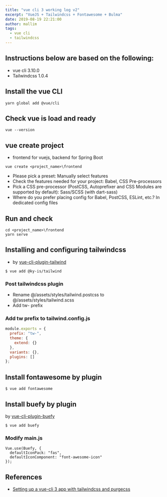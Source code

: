 ```yaml
---
title: "vue cli 3 working log v2"
excerpt: "VueJS + Tailwindcss + Fontawesome + Bulma"
date: 2019-08-19 22:21:00
author: mallim
tags:
  - vue cli
  - tailwindcss
---
```


## Instructions below are based on the following:

- vue cli 3.10.0
- Tailwindcss 1.0.4

## Install the vue CLI

```shell
yarn global add @vue/cli
```

## Check vue is load and ready

```shell
vue --version
```

## vue create project

- frontend for vuejs, backend for Spring Boot

```shell
vue create <project_name>\frontend
```

- Please pick a preset: Manually select features
- Check the features needed for your project: Babel, CSS Pre-processors
- Pick a CSS pre-processor (PostCSS, Autoprefixer and CSS Modules are supported by default): Sass/SCSS (with dart-sass)
- Where do you prefer placing config for Babel, PostCSS, ESLint, etc.? In dedicated config files

## Run and check

```shell
cd <project_name>\frontend
yarn serve
```

## Installing and configuring tailwindcss

- by [vue-cli-plugin-tailwind](https://github.com/ky-is/vue-cli-plugin-tailwind)

```shell
$ vue add @ky-is/tailwind
```

### Post tailwindcss plugin

- Rename @/assets/styles/tailwind.postcss to @/assets/styles/tailwind.scss
- Add tw- prefix

### Add tw prefix to tailwind.config.js

```javascript
module.exports = {
  prefix: "tw-",
  theme: {
    extend: {}
  },
  variants: {},
  plugins: []
};
```

## Install fontawesome by plugin

```
$ vue add fontawesome
```

## Install buefy by plugin

by [vue-cli-plugin-buefy](https://github.com/buefy/vue-cli-plugin-buefy)

```
$ vue add buefy
```

### Modify main.js

```
Vue.use(Buefy, {
  defaultIconPack: "fas",
  defaultIconComponent: "font-awesome-icon"
});
```

## References

- [Setting up a vue-cli 3 app with tailwindcss and purgecss](https://medium.com/@andreaminato95/setting-up-a-vue-cli-3-app-with-tailwindcss-and-purgecss-286688dcd8c1)
